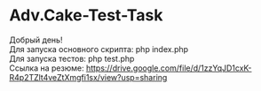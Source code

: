 ﻿# Adv.Cake-Test-Task
Добрый день! <br>
Для запуска основного скрипта: php index.php <br>
Для запуска тестов: php test.php <br>
Ссылка на резюме: https://drive.google.com/file/d/1zzYqJD1cxK-R4p2TZlt4veZtXmgfi1sx/view?usp=sharing
